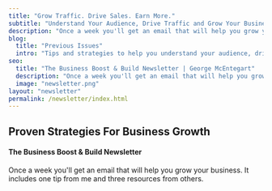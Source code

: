 ```yaml
---
title: "Grow Traffic. Drive Sales. Earn More."
subtitle: "Understand Your Audience, Drive Traffic and Grow Your Business"
description: "Once a week you'll get an email that will help you grow your business. It includes one tip from me and three resources from others."
blog:
  title: "Previous Issues"
  intro: "Tips and strategies to help you understand your audience, drive more traffic to your website and ultimately get more sales."
seo:
  title: "The Business Boost & Build Newsletter | George McEntegart"
  description: "Once a week you'll get an email that will help you grow your business. It includes one tip from me and three resources from others."
  image: "newsletter.png"
layout: "newsletter"
permalink: /newsletter/index.html
---
```

## Proven Strategies For Business Growth

#### The Business Boost & Build Newsletter

Once a week you'll get an email that will help you grow your business. It includes one tip from me and three resources from others.